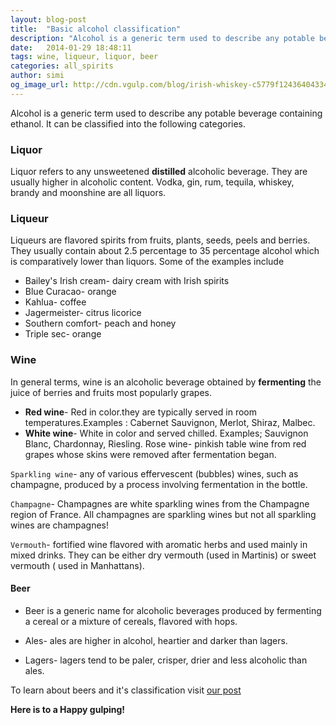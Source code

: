 ```yaml
---
layout: blog-post
title:  "Basic alcohol classification"
description: "Alcohol is a generic term used to describe any potable beverage containing ethanol. It can be classified into the following categories."
date:   2014-01-29 18:48:11
tags: wine, liqueur, liquor, beer
categories: all_spirits
author: simi
og_image_url: http://cdn.vgulp.com/blog/irish-whiskey-c5779f12436404334e51afd234fbec28.jpg
---
```



Alcohol is a generic term used to describe any potable beverage containing ethanol. It can be classified into the following categories.

### Liquor

Liquor refers to any unsweetened **distilled** alcoholic beverage. They are usually higher in alcoholic content. Vodka, gin, rum, tequila, whiskey, brandy and moonshine are all liquors.

### Liqueur

Liqueurs are flavored spirits from fruits, plants, seeds, peels and berries. They usually contain about 2.5 percentage to 35 percentage alcohol which is comparatively lower than liquors. Some of the examples include

* Bailey's Irish cream- dairy cream with Irish spirits
* Blue Curacao- orange
* Kahlua- coffee
* Jagermeister- citrus licorice
* Southern comfort- peach and honey
* Triple sec- orange

### Wine

In general terms, wine is an alcoholic beverage obtained by **fermenting** the juice of berries and fruits most popularly grapes.

* **Red wine**- Red in color.they are typically served in room temperatures.Examples : Cabernet Sauvignon, Merlot, Shiraz, Malbec.
* **White wine**- White in color and served chilled. Examples; Sauvignon Blanc, Chardonnay, Riesling.
Rose wine-  pinkish table wine from red grapes whose skins were removed after fermentation began.

`Sparkling wine`-  any of various effervescent (bubbles) wines, such as champagne, produced by a process involving fermentation in the bottle.

`Champagne`- Champagnes are white sparkling wines from the Champagne region of France. All champagnes are sparkling wines but not all sparkling wines are champagnes!

`Vermouth`- fortified wine flavored with aromatic herbs and used mainly in mixed drinks. They can be either dry vermouth (used in Martinis) or sweet vermouth ( used in Manhattans).

#### Beer

* Beer is a generic name for alcoholic beverages produced by fermenting a cereal or a mixture of cereals, flavored with hops.

* Ales- ales are higher in alcohol, heartier and darker than lagers. 
* Lagers- lagers tend to be paler, crisper, drier and less alcoholic than ales.

To learn about beers and it's classification visit [our post](http://gulpmag.tumblr.com/post/70778380798/beer) 

**Here is to a Happy gulping!**

